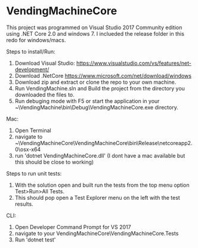 # VendingMachineCore

This project was programmed on Visual Studio 2017 Community edition using .NET Core 2.0 and windows 7.
I inclueded the release folder in this redo for windows/macs. 

Steps to install/Run:
1. Download Visual Studio: https://www.visualstudio.com/vs/features/net-development/
2. Download .NetCore https://www.microsoft.com/net/download/windows
3. Download zip and extract or clone the repo to your own machine.
4. Run VendingMachine.sln and Build the project from the directory you downloaded the files to.
5. Run debuging mode with F5 or start the application in your ~\VendingMachine\bin\Debug\VendingMachineCore.exe directory.

Mac:
1. Open Terminal
2. navigate to ~\VendingMachineCore\VendingMachineCore\bin\Release\netcoreapp2.0\osx-x64
3. run 'dotnet VendingMachineCore.dll' (I dont have a mac available but this should be close to working)

Steps to run unit tests:
1. With the solution open and built run the tests from the top menu option Test>Run>All Tests.
2. This should pop open a Test Explorer menu on the left with the test results.

CLI:
1. Open Developer Command Prompt for VS 2017
2. navigate to your VendingMachineCore\VendingMachineCore.Tests
3. Run 'dotnet test'
